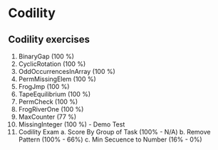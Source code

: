 # Codility
## Codility exercises

1.  BinaryGap (100 %)
2.  CyclicRotation (100 %)
3.  OddOccurrencesInArray (100 %)
4.  PermMissingElem (100 %)
5.  FrogJmp (100 %)
6.  TapeEquilibrium (100 %)
7.  PermCheck (100 %)
8.  FrogRiverOne (100 %)
9.  MaxCounter (77 %)
10. MissingInteger (100 %) - Demo Test
11. Codility Exam
	a. Score By Group of Task (100% - N/A)
	b. Remove Pattern (100% - 66%)
	c. Min Secuence to Number (16% - 0%)